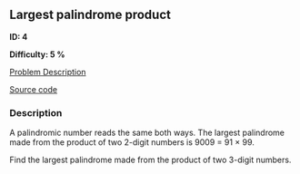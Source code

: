 ## Largest palindrome product

**ID: 4**

**Difficulty: 5 %**

[Problem Description](https://projecteuler.net/problem=4)

[Source code](main.cpp)

### Description
<div class="problem_content" role="problem">
<p>A palindromic number reads the same both ways. The largest palindrome made from the product of two 2-digit numbers is 9009 = 91 × 99.</p>
<p>Find the largest palindrome made from the product of two 3-digit numbers.</p>
</div>